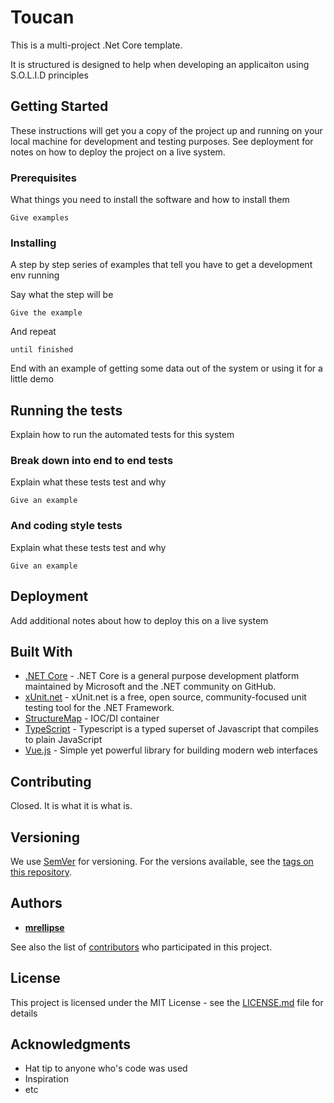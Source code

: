 # Toucan

This is a multi-project .Net Core template.

It is structured is designed to help when developing an applicaiton using S.O.L.I.D principles

## Getting Started

These instructions will get you a copy of the project up and running on your local machine for development and testing purposes. See deployment for notes on how to deploy the project on a live system.

### Prerequisites

What things you need to install the software and how to install them

```
Give examples
```

### Installing

A step by step series of examples that tell you have to get a development env running

Say what the step will be

```
Give the example
```

And repeat

```
until finished
```

End with an example of getting some data out of the system or using it for a little demo

## Running the tests

Explain how to run the automated tests for this system

### Break down into end to end tests

Explain what these tests test and why

```
Give an example
```

### And coding style tests

Explain what these tests test and why

```
Give an example
```

## Deployment

Add additional notes about how to deploy this on a live system

## Built With

* [.NET Core](https://www.microsoft.com/net/core) - .NET Core is a general purpose development platform maintained by Microsoft and the .NET community on GitHub.
* [xUnit.net](https://xunit.github.io/) - xUnit.net is a free, open source, community-focused unit testing tool for the .NET Framework.
* [StructureMap](http://structuremap.github.io/) - IOC/DI container
* [TypeScript](https://www.typescriptlang.org/) - Typescript is a typed superset of Javascript that compiles to plain JavaScript
* [Vue.js](https://vuejs.org/v2/guide/) - Simple yet powerful library for building modern web interfaces

## Contributing

Closed. It is what it is what is.

## Versioning

We use [SemVer](http://semver.org/) for versioning. For the versions available, see the [tags on this repository](https://github.com/your/project/tags). 

## Authors

* [**mrellipse**](https://github.com/mrellipse)

See also the list of [contributors](https://github.com/your/project/contributors) who participated in this project.

## License

This project is licensed under the MIT License - see the [LICENSE.md](LICENSE.md) file for details

## Acknowledgments

* Hat tip to anyone who's code was used
* Inspiration
* etc
